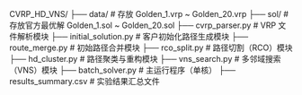 CVRP_HD_VNS/
 ├── data/                # 存放 Golden_1.vrp ~ Golden_20.vrp
 ├── sol/                 # 存放官方最优解 Golden_1.sol ~ Golden_20.sol
 ├── cvrp_parser.py       # VRP 文件解析模块
 ├── initial_solution.py  # 客户初始化路径生成模块
 ├── route_merge.py       # 初始路径合并模块
 ├── rco_split.py         # 路径切割（RCO）模块
 ├── hd_cluster.py        # 路径聚类与重构模块
 ├── vns_search.py        # 多邻域搜索（VNS）模块
 ├── batch_solver.py      # 主运行程序（单核）
 ├── results_summary.csv  # 实验结果汇总文件
